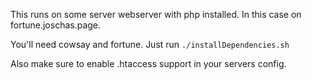 This runs on some server webserver with php installed. In this case on fortune.joschas.page.

You'll need cowsay and fortune. Just run `./installDependencies.sh`

Also make sure to enable .htaccess support in your servers config.